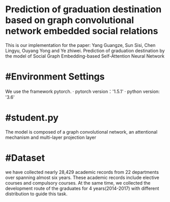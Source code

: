 # Prediction of graduation destination based on graph convolutional network embedded social relations
This is our implementation for the paper:
Yang Guangze, Sun Sisi, Chen Lingyu, Ouyang Yong and Ye zhiwei. Prediction of graduation destination by the model of Social Graph Embedding-based Self-Attention Neural Network

#Environment Settings
=
We use the framework pytorch.
· pytorch version：'1.5.1'
· python version: '3.6'

#student.py
=
The model is composed of a graph convolutional network, an attentional mechanism and multi-layer projection layer

#Dataset
=
we have collected nearly 28,429 academic records from 22 departments over spanning almost six years. These academic records include elective courses and compulsory courses.
At the same time, we collected the development route of the graduates for 4 years(2014-2017) with different distribution to guide this task.
